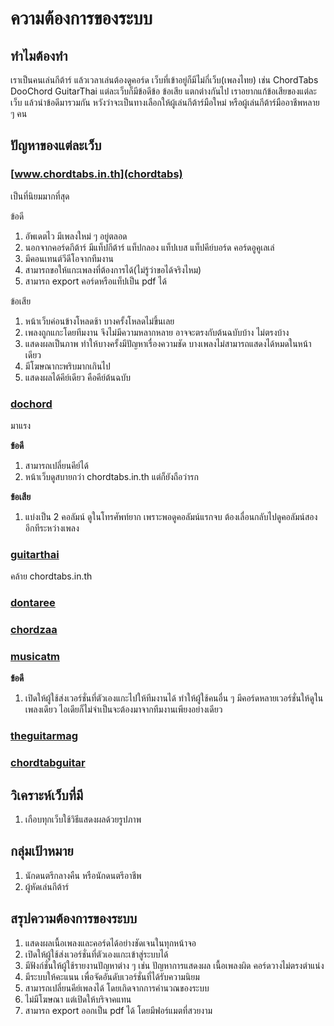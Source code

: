# ความต้องการของระบบ

## ทำไมต้องทำ

เราเป็นคนเล่นกีต้าร์ แล้วเวลาเล่นต้องดูคอร์ด เว็บที่เข้าอยู่ก็มีไม่กี่เว็บ(เพลงไทย) เช่น ChordTabs DooChord GuitarThai แต่ละเว็บก็มีข้อดีข้อ ข้อเสีย แตกต่างกันไป เราอยากแก้ข้อเสียของแต่ละเว็บ แล้วนำข้อดีมารวมกัน หวังว่าจะเป็นทางเลือกให้ผู้เล่นกีต้าร์มือใหม่ หรือผู้เล่นกีต้าร์มืออาชีพหลาย ๆ คน

## ปัญหาของแต่ละเว็บ

### [www.chordtabs.in.th](chordtabs)

เป็นที่นิยมมากที่สุด

ข้อดี

1. อัพเดตไว มีเพลงใหม่ ๆ อยู่ตลอด
2. นอกจากคอร์ดกีต้าร์ มีแท็ปกีต้าร์ แท็ปกลอง แท็ปเบส แท็ปคีย์บอร์ด คอร์ดอูคูเลเล่
3. มีคอนเทนต์วีดีโอจากทีมงาน
4. สามารถขอให้แกะเพลงที่ต้องการได้(ไม่รู้ว่าขอได้จริงไหม)
5. สามารถ export คอร์ดหรือแท็ปเป็น pdf ได้

ข้อเสีย

1. หน้าเว็บค่อนข้างโหลดช้า บางครั้งโหลดไม่ขึ้นเลย
2. เพลงถูกแกะโดยทีมงาน จึงไม่มีความหลากหลาย อาจจะตรงกับต้นฉบับบ้าง ไม่ตรงบ้าง
3. แสดงผลเป็นภาพ ทำให้บางครั้งมีปัญหาเรื่องความชัด บางเพลงไม่สามารถแสดงได้หมดในหน้าเดียว
4. มีโฆษณากะพริบมากเกินไป
5. แสดงผลได้คีย์เดียว คือคีย์ต้นฉบับ

### [dochord](www.dochord.com)

มาแรง

**ข้อดี**

1. สามารถเปลี่ยนคีย์ได้
2. หน้าเว็บดูสบายกว่า chordtabs.in.th แต่ก็ยังถือว่ารก

**ข้อเสีย**

1. แบ่งเป็น 2 คอลัมน์ ดูในโทรศัพท์ยาก เพราะพอดูคอลัมน์แรกจบ ต้องเลื่อนกลับไปดูคอลัมน์สองอีกทีระหว่างเพลง

### [guitarthai](www.guitarthai.com)

คล้าย chordtabs.in.th

### [dontaree](www.dontaree.com)

### [chordzaa](www.chordzaa.com)

### [musicatm](www.musicatm.com)

**ข้อดี**

1. เปิดให้ผู้ใช้ส่งเวอร์ชั่นที่ตัวเองแกะไปให้ทีมงานได้ ทำให้ผู้ใช้คนอื่น ๆ มีคอร์ดหลายเวอร์ชั่นให้ดูในเพลงเดียว ไอเดียก็ไม่จำเป็นจะต้องมาจากทีมงานเพียงอย่างเดียว

### [theguitarmag](www.theguitarmag.com/)

### [chordtabguitar](www.chordtabguitar.com)

## วิเคราะห์เว็บที่มี

1. เกือบทุกเว็บใช้วิธีแสดงผลด้วยรูปภาพ

## กลุ่มเป้าหมาย

1. นักดนตรีกลางคืน หรือนักดนตรีอาชีพ
2. ผู้หัดเล่นกีต้าร์

## สรุปความต้องการของระบบ

1. แสดงผลเนื้อเพลงและคอร์ดได้อย่างชัดเจนในทุกหน้าจอ
2. เปิดให้ผู้ใช้ส่งเวอร์ชั่นที่ตัวเองแกะเข้าสู่ระบบได้
3. มีฟังก์ชั่นให้ผู้ใช้รายงานปัญหาต่าง ๆ เช่น ปัญหาการแสดงผล เนื้อเพลงผิด คอร์ดวางไม่ตรงตำแน่ง
4. มีระบบให้คะแนน เพื่อจัดอันดับเวอร์ชั่นที่ได้รับความนิยม
5. สามารถเปลี่ยนคีย์เพลงได้ โดยเกิดจากการคำนวณของระบบ
6. ไม่มีโฆษณา แต่เปิดให้บริจาคแทน
7. สามารถ export ออกเป็น pdf ได้ โดยมีฟอร์แมตที่สวยงาม
